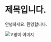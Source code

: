 # 제목입니다.

<!-- author : 홍길동 -->

안녕하세요. 환영합니다.

![고양이 이미지](https://cdn.imweb.me/upload/S20210807d1f68b7a970c2/7170113c6a983.jpg)